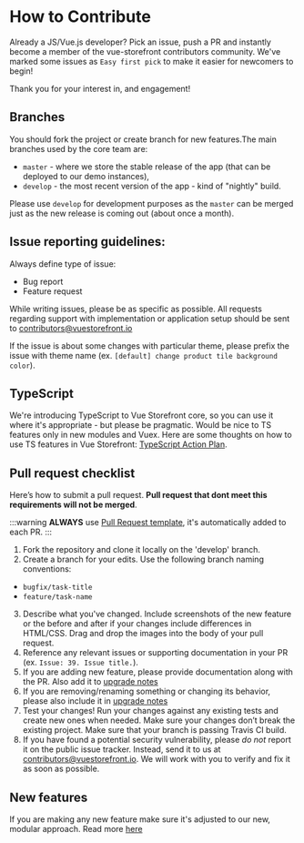 # How to Contribute

Already a JS/Vue.js developer? Pick an issue, push a PR and instantly become a member of the vue-storefront contributors community. We've marked some issues as `Easy first pick` to make it easier for newcomers to begin!

Thank you for your interest in, and engagement!

## Branches

You should fork the project or create branch for new features.The main branches used by the core team are:

- `master` - where we store the stable release of the app (that can be deployed to our demo instances),
- `develop` - the most recent version of the app - kind of "nightly" build.

Please use `develop` for development purposes as the `master` can be merged just as the new release is coming out (about once a month).

## Issue reporting guidelines:

Always define type of issue:

- Bug report
- Feature request

While writing issues, please be as specific as possible. All requests regarding support with implementation or application setup should be sent to [contributors@vuestorefront.io](mailto:contributors@vuestorefront.io)

If the issue is about some changes with particular theme, please prefix the issue with theme name (ex. `[default] change product tile background color`).

## TypeScript

We're introducing TypeScript to Vue Storefront core, so you can use it where it's appropriate - but please be pragmatic. Would be nice to TS features only in new modules and Vuex.
Here are some thoughts on how to use TS features in Vue Storefront: [TypeScript Action Plan](typescript.md).

## Pull request checklist

Here’s how to submit a pull request. **Pull request that dont meet this requirements will not be merged**.

:::warning
**ALWAYS** use [Pull Request template](https://github.com/DivanteLtd/vue-storefront/blob/master/PULL_REQUEST_TEMPLATE.md), it's automatically added to each PR.
:::

1. Fork the repository and clone it locally on the 'develop' branch.
2. Create a branch for your edits. Use the following branch naming conventions:

- `bugfix/task-title`
- `feature/task-name`

3. Describe what you've changed. Include screenshots of the new feature or the before and after if your changes include differences in HTML/CSS. Drag and drop the images into the body of your pull request.
4. Reference any relevant issues or supporting documentation in your PR (ex. `Issue: 39. Issue title.`).
5. If you are adding new feature, please provide documentation along with the PR. Also add it to [upgrade notes](https://github.com/DivanteLtd/vue-storefront/blob/master/doc/Upgrade%20notes.md)
6. If you are removing/renaming something or changing its behavior, please also include it in [upgrade notes](https://github.com/DivanteLtd/vue-storefront/blob/master/doc/Upgrade%20notes.md)
7. Test your changes! Run your changes against any existing tests and create new ones when needed. Make sure your changes don’t break the existing project. Make sure that your branch is passing Travis CI build.
8. If you have found a potential security vulnerability, please _do not_ report it on the public issue tracker. Instead, send it to us at [contributors@vuestorefront.io](mailto:contributors@vuestorefront.io). We will work with you to verify and fix it as soon as possible.

## New features

If you are making any new feature make sure it's adjusted to our new, modular approach. Read more [here](https://github.com/DivanteLtd/vue-storefront/blob/master/doc/api-modules/about-modules.md)
